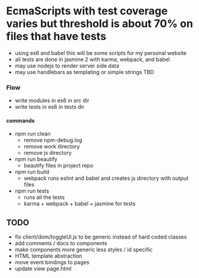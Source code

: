 # EcmaScripts with test coverage varies but threshold is about 70% on files that have tests

* using es6 and babel this will be some scripts for my personal website
* all tests are done in jasmine 2 with karma, webpack, and babel 
* may use nodejs to render server side data
* may use handlebars as templating or simple strings TBD

### Flow
* write modules in es6 in src dir
* write tests in es6 in tests dir

#### commands
* npm run clean 
  * remove npm-debug.log
  * remove work directory 
  * remove js directory 
* npm run beautify
  * beautify files in project repo
* npm run build
  * webpack runs eslint and babel and creates js directory with output files 
* npm run tests
  * runs all the tests
  * karma + webpack + babel + jasmine for tests

## TODO
* fix client/dom/toggleUl.js to be generic instead of hard coded classes
* add comments / docs to components
* make components more generic less styles / id specific
* HTML template abstraction 
* move event bindings to pages
* update view page.html 
